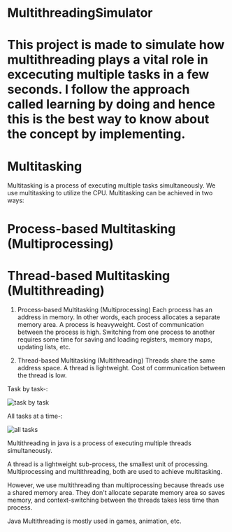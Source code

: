# MultithreadingSimulator

# This project is made to simulate how multithreading plays a vital role in excecuting multiple tasks in a few seconds. I follow the approach called learning by doing and hence this is the best way to know about the concept by implementing.

# Multitasking
Multitasking is a process of executing multiple tasks simultaneously. We use multitasking to utilize the CPU. Multitasking can be achieved in two ways:

# Process-based Multitasking (Multiprocessing)
# Thread-based Multitasking (Multithreading)

1) Process-based Multitasking (Multiprocessing)
      Each process has an address in memory. In other words, each process allocates a separate memory area.
      A process is heavyweight.
      Cost of communication between the process is high.
      Switching from one process to another requires some time for saving and loading registers, memory maps, updating lists, etc.
      
2) Thread-based Multitasking (Multithreading)
      Threads share the same address space.
      A thread is lightweight.
      Cost of communication between the thread is low.

Task by task-:



![task by task](https://user-images.githubusercontent.com/89409457/183330719-0d41ac26-310c-4327-9d9e-17992c5c014b.gif)

All tasks at a time-:


![all tasks](https://user-images.githubusercontent.com/89409457/183330799-407b0459-f627-4098-802c-66c5e8da2e3e.gif)

Multithreading in java is a process of executing multiple threads simultaneously.

A thread is a lightweight sub-process, the smallest unit of processing. Multiprocessing and multithreading, both are used to achieve multitasking.

However, we use multithreading than multiprocessing because threads use a shared memory area. They don't allocate separate memory area so saves memory, and context-switching between the threads takes less time than process.

Java Multithreading is mostly used in games, animation, etc.
